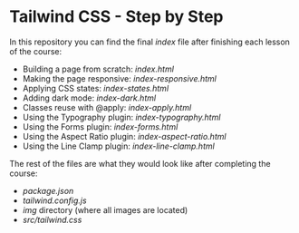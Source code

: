 # Tailwind CSS - Step by Step

In this repository you can find the final *index* file after finishing each lesson of the course:

- Building a page from scratch: *index.html*
- Making the page responsive: *index-responsive.html*
- Applying CSS states: *index-states.html*
- Adding dark mode: *index-dark.html*
- Classes reuse with @apply: *index-apply.html*
- Using the Typography plugin: *index-typography.html*
- Using the Forms plugin: *index-forms.html*
- Using the Aspect Ratio plugin: *index-aspect-ratio.html*
- Using the Line Clamp plugin: *index-line-clamp.html*

The rest of the files are what they would look like after completing the course:

- *package.json*
- *tailwind.config.js*
- *img* directory (where all images are located)
- *src/tailwind.css*

